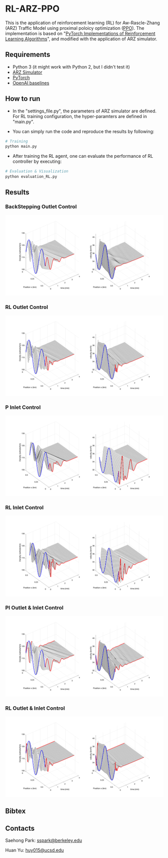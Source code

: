 # RL-ARZ-PPO

This is the application of reinforcement learning (RL) for Aw-Rascle-Zhang (ARZ) Traffic Model using proximal poloicy optimization ([PPO](https://github.com/openai/baselines/tree/master/baselines/ppo1)). The implementation is based on "[PyTorch Implementations of Reinforcement Learning Algorithms](https://github.com/ikostrikov/pytorch-a2c-ppo-acktr-gail)", and modified with the application of ARZ simulator.

## Requirements

* Python 3 (it might work with Python 2, but I didn't test it)
* [ARZ Simulator](https://github.com/saehong/gym_arz_sim)
* [PyTorch](http://pytorch.org/)
* [OpenAI baselines](https://github.com/openai/baselines)

## How to run

* In the "settings_file.py", the parameters of ARZ simulator are defined. For RL training configuration, the hyper-paramters are defined in "main.py".

* You can simply run the code and reproduce the results by following:

```bash
# Training
python main.py

```

* After training the RL agent, one can evaluate the performance of RL controller by executing:
```bash
# Evaluation & Visualization
python evaluation_RL.py

```



## Results



### BackStepping Outlet Control
![BKST_Outlet](imgs/ARZ_BKST_Outlet.png)


### RL Outlet Control

![RL_Outlet](imgs/ARZ_RL_Outlet.png)

### P Inlet Control

![P_Inlet](imgs/ARZ_P_Inlet.png)

### RL Inlet Control

![RL_Inlet](imgs/ARZ_RL_Inlet.png)

### PI Outlet & Inlet Control

![PI_OutletInlet](imgs/ARZ_PI_Outlet_N_Inlet.png)

### RL Outlet & Inlet Control

![RL_OutletInlet](imgs/ARZ_RL_Outlet_N_Inlet.png)


## Bibtex

## Contacts

Saehong Park: sspark@berkeley.edu

Huan Yu: huy015@ucsd.edu




